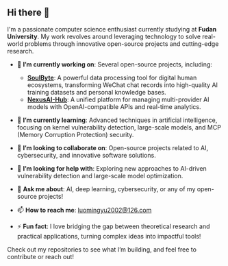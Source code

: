 ## Hi there 👋

I'm a passionate computer science enthusiast currently studying at **Fudan University**. My work revolves around leveraging technology to solve real-world problems through innovative open-source projects and cutting-edge research.

- 🔭 **I’m currently working on**: Several open-source projects, including:
  - **[SoulByte](https://github.com/kuangren777/SoulByte)**: A powerful data processing tool for digital human ecosystems, transforming WeChat chat records into high-quality AI training datasets and personal knowledge bases.
  - **[NexusAI-Hub](https://github.com/kuangren777/NexusAI-Hub)**: A unified platform for managing multi-provider AI models with OpenAI-compatible APIs and real-time analytics.


- 🌱 **I’m currently learning**: Advanced techniques in artificial intelligence, focusing on kernel vulnerability detection, large-scale models, and MCP (Memory Corruption Protection) security.

- 👯 **I’m looking to collaborate on**: Open-source projects related to AI, cybersecurity, and innovative software solutions.

- 🤔 **I’m looking for help with**: Exploring new approaches to AI-driven vulnerability detection and large-scale model optimization.

- 💬 **Ask me about**: AI, deep learning, cybersecurity, or any of my open-source projects!

- 📫 **How to reach me**: [luomingyu2002@126.com](mailto:luomingyu2002@126.com)

- ⚡ **Fun fact**: I love bridging the gap between theoretical research and practical applications, turning complex ideas into impactful tools!

Check out my repositories to see what I’m building, and feel free to contribute or reach out!
